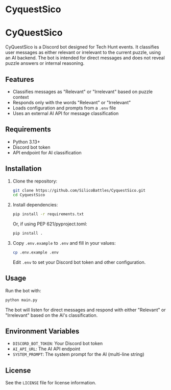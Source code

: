 # CyquestSico
CyQuestSico
===========

CyQuestSico is a Discord bot designed for Tech Hunt events. It classifies user messages as either relevant or irrelevant to the current puzzle, using an AI backend. The bot is intended for direct messages and does not reveal puzzle answers or internal reasoning.

Features
--------
- Classifies messages as "Relevant" or "Irrelevant" based on puzzle context
- Responds only with the words "Relevant" or "Irrelevant"
- Loads configuration and prompts from a `.env` file
- Uses an external AI API for message classification

Requirements
------------
- Python 3.13+
- Discord bot token
- API endpoint for AI classification

Installation
------------
1. Clone the repository:
   ```sh
   git clone https://github.com/SilicoBattles/CyquestSico.git
   cd CyquestSico
   ```
2. Install dependencies:
   ```sh
   pip install -r requirements.txt
   ```
   Or, if using PEP 621/pyproject.toml:
   ```sh
   pip install .
   ```
3. Copy `.env.example` to `.env` and fill in your values:
   ```sh
   cp .env.example .env
   ```
   Edit `.env` to set your Discord bot token and other configuration.

Usage
-----
Run the bot with:
```sh
python main.py
```

The bot will listen for direct messages and respond with either "Relevant" or "Irrelevant" based on the AI's classification.

Environment Variables
---------------------
- `DISCORD_BOT_TOKEN`: Your Discord bot token
- `AI_API_URL`: The AI API endpoint
- `SYSTEM_PROMPT`: The system prompt for the AI (multi-line string)

License
-------
See the `LICENSE` file for license information.
